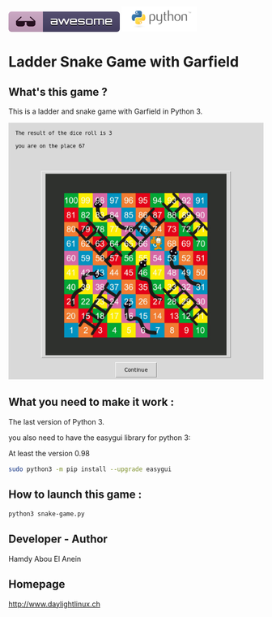 ![Awesome](awesome.svg)     ![Python](python.png)  

# Ladder Snake Game with Garfield
  

## What's this game ?  

This is a ladder and snake game with Garfield in Python 3.

![Screenshot](screenshot.png)  


## What you need to make it work :  

The last version of Python 3.

you also need to have the easygui library for python 3:

At least the version 0.98

```sh
sudo python3 -m pip install --upgrade easygui 
```

## How to launch this game :  

```sh
python3 snake-game.py
```  


## Developer - Author

Hamdy Abou El Anein

## Homepage

http://www.daylightlinux.ch 
